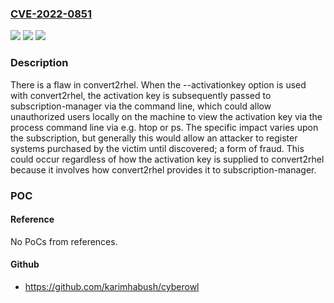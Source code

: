 ### [CVE-2022-0851](https://cve.mitre.org/cgi-bin/cvename.cgi?name=CVE-2022-0851)
![](https://img.shields.io/static/v1?label=Product&message=convert2rhel&color=blue)
![](https://img.shields.io/static/v1?label=Version&message=Not-Known%20&color=brightgreen)
![](https://img.shields.io/static/v1?label=Vulnerability&message=CWE-200%20-%20Exposure%20of%20Sensitive%20Information%20to%20an%20Unauthorized%20Actor.&color=brightgreen)

### Description

There is a flaw in convert2rhel. When the --activationkey option is used with convert2rhel, the activation key is subsequently passed to subscription-manager via the command line, which could allow unauthorized users locally on the machine to view the activation key via the process command line via e.g. htop or ps. The specific impact varies upon the subscription, but generally this would allow an attacker to register systems purchased by the victim until discovered; a form of fraud. This could occur regardless of how the activation key is supplied to convert2rhel because it involves how convert2rhel provides it to subscription-manager.

### POC

#### Reference
No PoCs from references.

#### Github
- https://github.com/karimhabush/cyberowl

